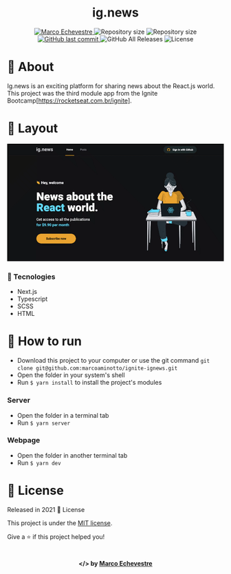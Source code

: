 <h1 align="center">ig.news</h1>
    
<p align="center">	
  <a href="https://www.linkedin.com/in/marco-echevestre/">
      <img alt="Marco Echevestre" src="https://img.shields.io/badge/-Marco Echevestre-61dafb?style=flat&logo=Linkedin&logoColor=white" />
  </a>
  <img alt="Repository size" src="https://img.shields.io/github/repo-size/marcoaminotto/ignite-ignews?color=61dafb">
  <img alt="Repository size" src="https://img.shields.io/github/languages/code-size/marcoaminotto/ignite-ignews?color=61dafb">
  <a href="https://github.com/marcoaminotto/ignite-ignews/commits/master">
    <img alt="GitHub last commit" src="https://img.shields.io/github/last-commit/marcoaminotto/ignite-ignews?color=61dafb">
  </a> 
  <img alt="GitHub All Releases" src="https://img.shields.io/github/downloads/marcoaminotto/ignite-ignews/total?logo=GitHub&style=flat&color=61dafb">
  <img alt="License" src="https://img.shields.io/badge/license-MIT-61dafb">
</p>

# 📖 About

Ig.news is an exciting platform for sharing news about the React.js world. This project was the third module app from the Ignite Bootcamp[https://rocketseat.com.br/ignite].

# 📐 Layout

<div align="center">
  <img src="./.github/ignews-home.gif" width="600px" alt="Demonstration of the app">
</div>

### 🚀 Tecnologies

- Next.js
- Typescript
- SCSS
- HTML

# 🔧 How to run

- Download this project to your computer or use the git command `git clone git@github.com:marcoaminotto/ignite-ignews.git`
- Open the folder in your system's shell
- Run `$ yarn install` to install the project's modules

### Server

- Open the folder in a terminal tab
- Run `$ yarn server`

### Webpage

- Open the folder in another terminal tab
- Run `$ yarn dev`

# :closed_book: License

Released in 2021 :closed_book: License

This project is under the [MIT license](./LICENSE).

Give a ⭐️ if this project helped you!

#

<p align="center">
   <b> &#60;/&#62; by <a href="https://www.linkedin.com/in/marco-echevestre/">Marco Echevestre</a></b>
</p>
